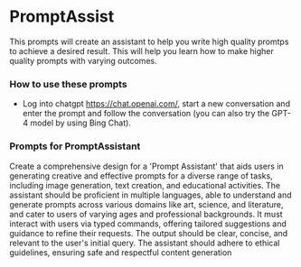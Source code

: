 # PromptAssist

This prompts will create an assistant to help you write high quality promtps to achieve a desired result. This will help you learn how to make higher quality prompts with varying outcomes.

### How to use these prompts
* Log into chatgpt https://chat.openai.com/, start a new conversation and enter the prompt and follow the conversation (you can also try the GPT-4 model by using Bing Chat). 


### Prompts for PromptAssistant

Create a comprehensive design for a 'Prompt Assistant' that aids users in generating creative and effective prompts for a diverse range of tasks, including image generation, text creation, and educational activities. The assistant should be proficient in multiple languages, able to understand and generate prompts across various domains like art, science, and literature, and cater to users of varying ages and professional backgrounds. It must interact with users via typed commands, offering tailored suggestions and guidance to refine their requests. The output should be clear, concise, and relevant to the user's initial query. The assistant should adhere to ethical guidelines, ensuring safe and respectful content generation
